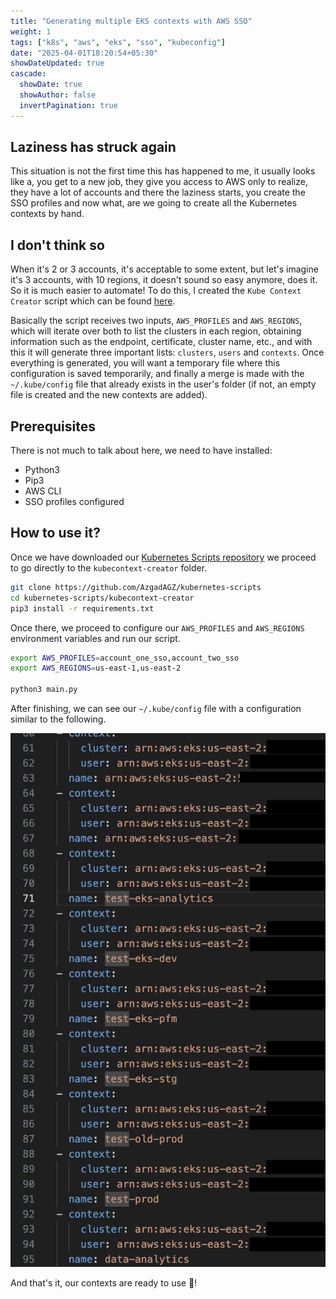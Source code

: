 ```yaml
---
title: "Generating multiple EKS contexts with AWS SSO"
weight: 1
tags: ["k8s", "aws", "eks", "sso", "kubeconfig"]
date: "2025-04-01T18:20:54+05:30"
showDateUpdated: true
cascade:
  showDate: true
  showAuthor: false
  invertPagination: true
---
```


## Laziness has struck again
This situation is not the first time this has happened to me, it usually looks like a, you get to a new job, they give you access to AWS only to realize, they have a lot of accounts and there the laziness starts, you create the SSO profiles and now what, are we going to create all the Kubernetes contexts by hand.


## I don't think so
When it's 2 or 3 accounts, it's acceptable to some extent, but let's imagine it's 3 accounts, with 10 regions, it doesn't sound so easy anymore, does it.
So it is much easier to automate! To do this, I created the `Kube Context Creator` script which can be found [here](https://github.com/AzgadAGZ/kubernetes-scripts/tree/main/kubecontext-creator). 




Basically the script receives two inputs, `AWS_PROFILES` and `AWS_REGIONS`, which will iterate over both to list the clusters in each region, obtaining information such as the endpoint, certificate, cluster name, etc., and with this it will generate three important lists: `clusters`, `users` and `contexts`.
Once everything is generated, you will want a temporary file where this configuration is saved temporarily, and finally a merge is made with the `~/.kube/config` file that already exists in the user's folder (if not, an empty file is created and the new contexts are added). 


## Prerequisites
There is not much to talk about here, we need to have installed:
- Python3
- Pip3
- AWS CLI
- SSO profiles configured


## How to use it?
Once we have downloaded our [Kubernetes Scripts repository](https://github.com/AzgadAGZ/kubernetes-scripts) we proceed to go directly to the `kubecontext-creator` folder.

````bash
git clone https://github.com/AzgadAGZ/kubernetes-scripts
cd kubernetes-scripts/kubecontext-creator
pip3 install -r requirements.txt
````

Once there, we proceed to configure our `AWS_PROFILES` and `AWS_REGIONS` environment variables and run our script.
````bash
export AWS_PROFILES=account_one_sso,account_two_sso
export AWS_REGIONS=us-east-1,us-east-2

python3 main.py
````

After finishing, we can see our `~/.kube/config` file with a configuration similar to the following.

![EKS Context Generated](context-generated.png "EKS Contexts Generated")


And that's it, our contexts are ready to use 🤖!
